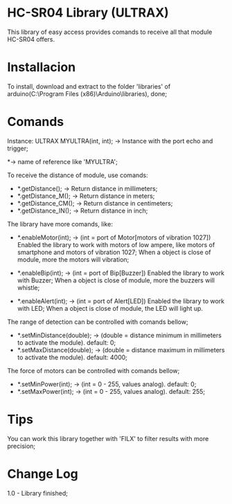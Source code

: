 # HC-SR04 Library (ULTRAX)

This library of easy access provides comands to receive all that module HC-SR04 offers.


# Installacion

To install, download and extract to the folder 'libraries' of arduino(C:\Program Files (x86)\Arduino\libraries\), done; 

# Comands

Instance: ULTRAX MYULTRA(int, int); -> Instance with the port echo and trigger;

*-> name of reference like 'MYULTRA';

To receive the distance of module, use comands: 

* *.getDistance(); -> Return distance in millimeters;
* *.getDistance_M(); -> Return distance in meters;
* *.getDistance_CM(); -> Return distance in centimeters;
* *.getDistance_IN(); -> Return distance in inch;

The library have more comands, like:

* *.enableMotor(int); -> (int = port of Motor[motors of vibration 1027])
	Enabled the library to work with motors of low ampere, like motors of smartphone and motors of vibration 1027;
	When a object is close of module, more the motors will vibration;
	
* *.enableBip(int); -> (int = port of Bip[Buzzer])
	Enabled the library to work with Buzzer;
	When a object is close of module, more the buzzers will whistle;
	
* *.enableAlert(int); -> (int = port of Alert[LED])
	Enabled the library to work with LED;
	When a object is close of module, the LED will light up.
	

The range of detection can be controlled with comands bellow; 

* *.setMinDistance(double); -> (double = distance minimum in millimeters to activate the module). default: 0;
* *.setMaxDistance(double); -> (double = distance maximum in millimeters to activate the module). default: 4000;

The force of motors can be controlled with comands bellow;

* *.setMinPower(int); -> (int = 0 - 255, values analog). default: 0;
* *.setMaxPower(int); -> (int = 0 - 255, values analog). default: 255;


# Tips

You can work this library together with 'FILX' to filter results with more precision;
 

# Change Log

1.0 - Library finished;
